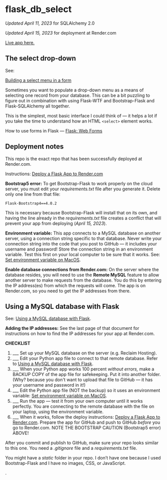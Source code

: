 # flask_db_select

*Updated April 11, 2023* for SQLAlchemy 2.0

*Updated April 15, 2023* for deployment at Render.com

[Live app here.](https://flask-sockmarket.onrender.com/)

## The select drop-down

See:

[Building a select menu in a form](https://bit.ly/mm-flask-select)

Sometimes you want to populate a drop-down menu as a means of selecting one record from your database. This can be a bit puzzling to figure out in combination with using Flask-WTF and Bootstrap-Flask and Flask-SQLAlchemy all together.

This is the simplest, most basic interface I could think of &mdash; it helps a lot if you take the time to understand how an HTML `<select>` element works.

How to use forms in Flask — [Flask: Web Forms](https://python-adv-web-apps.readthedocs.io/en/latest/flask_forms.html)

## Deployment notes

This repo is the exact repo that has been successfully deployed at Render.com.

Instructions: [Deploy a Flask App to Render.com](https://bit.ly/mm-render-flask)

**Bootstrap5 error:** To get Bootstrap-Flask to work properly on the cloud server, you must edit your *requirements.txt* file after you generate it. Delete only one line from that file:

`Flask-Bootstrap4==4.0.2`

This is necessary because Bootstrap-Flask will install that on its own, and having the line already in the *requirements.txt* file creates a conflict that will prevent your app from deploying (*April 15, 2023*).

**Environment variable:** This app connects to a MySQL database on another server, using a connection string specific to that database. Never write your connection string into the code that you post to GitHub — it includes your username and password! Store the connection string in an environment variable. Test this first on your local computer to be sure that it works. See: [Set environment variable on MacOS](https://bit.ly/mm-env-variable).

**Enable database connections from Render.com:** On the server where the database resides, you will need to use the **Remote MySQL** feature to allow another server to make requests from the database. You do this by entering the IP address(es) from which the requests will come. The app is on Render.com, so you need to get the IP addresses from there.

## Using a MySQL database with Flask

See: [Using a MySQL database with Flask](http://bit.ly/mm-remote-mysql).

**Adding the IP addresses:** See the last page of that document for instructions on how to find the IP addresses for your app at Render.com.

**CHECKLIST**

1. ___ Set up your MySQL database on the server (e.g. Reclaim Hosting).
2. ___ Edit your Python app file to connect to that remote database. Refer to [Using a MySQL database with Flask](http://bit.ly/mm-remote-mysql).
3. ___ When your Python app works 100 percent *without errors,* make a BACKUP COPY of the app file for safekeeping. Put it into another folder. (Why? because you don't want to upload that file to GitHub — it has your username and password in it!)
4. ___ Edit the Python app file (NOT the backup) so it uses an environment variable: [Set environment variable on MacOS](https://bit.ly/mm-env-variable).
5. ___ Run the app — test it from your own computer until it works perfectly. You are connecting to the remote database with the file on your laptop, using the environment variable.
6. ___ When it works, follow the deploy instructions: [Deploy a Flask App to Render.com](https://bit.ly/mm-render-flask). Prepare the app for GitHub and push to GitHub *before* you go to Render.com. NOTE THE BOOTSTRAP CAUTION (Bootstrap5 error) ABOVE!

After you commit and publish to GitHub, make sure your repo looks similar to this one. You need a *.gitignore* file and a *requirements.txt* file.

You might have a *static* folder in your repo. I don’t have one because I used Bootstrap-Flask and I have no images, CSS, or JavaScript.

.
